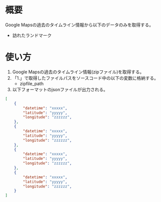 # 概要
Google Mapsの過去のタイムライン情報から以下のデータのみを取得する。
- 訪れたランドマーク

# 使い方
1. Google Mapsの過去のタイムライン情報(zipファイル)を取得する。
1. 「1.」で取得したファイルパスをソースコード中の以下の変数に格納する。
    - zipfile_path
3. 以下フォーマットのjsonファイルが出力される。
```json
[
    {
        "datetime": "xxxxx",
        "latitude": "yyyyy",
        "longitude": "zzzzzz",
    },
    {
        "datetime": "xxxxx",
        "latitude": "yyyyy",
        "longitude": "zzzzzz",
    },
    {
        "datetime": "xxxxx",
        "latitude": "yyyyy",
        "longitude": "zzzzzz",
    },
    {
        "datetime": "xxxxx",
        "latitude": "yyyyy",
        "longitude": "zzzzzz",
    }
]
```
